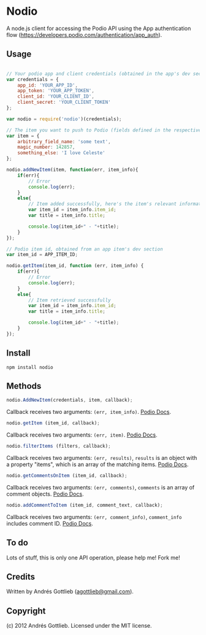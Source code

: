 Nodio
======

A node.js client for accessing the Podio API using the App authentication flow (https://developers.podio.com/authentication/app_auth).

Usage
-----

``` js

// Your podio app and client credentials (obtained in the app's dev section and in https://developers.podio.com/api-key, respectively)
var credentials = {
    app_id: 'YOUR_APP_ID',
    app_token: 'YOUR_APP_TOKEN',
    client_id: 'YOUR_CLIENT_ID',
    client_secret: 'YOUR_CLIENT_TOKEN'
};

var nodio = require('nodio')(credentials);

// The item you want to push to Podio (fields defined in the respective app)
var item = {
    arbitrary_field_name: 'some text',
    magic_number: 142857,
    something_else: 'I love Celeste'
};

nodio.addNewItem(item, function(err, item_info){
    if(err){
        // Error
        console.log(err);
    }
    else{
        // Item added successfully, here's the item's relevant information
        var item_id = item_info.item_id;
        var title = item_info.title;

        console.log(item_id+" - "+title);
    }
});

// Podio item id, obtained from an app item's dev section
var item_id = APP_ITEM_ID;

nodio.getItem(item_id, function (err, item_info) {
    if(err){
        // Error
        console.log(err);
    }
    else{
        // Item retrieved successfully
        var item_id = item_info.item_id;
        var title = item_info.title;

        console.log(item_id+" - "+title);
    }
});


```

Install
-----

```
npm install nodio
```

Methods
-------

``` js
nodio.AddNewItem(credentials, item, callback);
```

Callback receives two arguments: `(err, item_info)`. [Podio Docs](https://developers.podio.com/doc/items/add-new-item-22362).

```js
nodio.getItem (item_id, callback);
```

Callback receives two arguments: `(err, item)`. [Podio Docs](https://developers.podio.com/doc/items/get-item-22360).

```js
nodio.filterItems (filters, callback);
```

Callback receives two arguments: `(err, results)`, `results` is an object with a property "items", which is an array of the matching items. [Podio Docs](https://developers.podio.com/doc/items/filter-items-4496747).

```js
nodio.getCommentsOnItem (item_id, callback);
```

Callback receives two arguments: `(err, comments)`, `comments` is an array of comment objects. [Podio Docs](https://developers.podio.com/doc/comments/get-comments-on-object-22371).


```js
nodio.addCommentToItem (item_id, comment_text, callback);
```

Callback receives two arguments: `(err, comment_info)`, `comment_info` includes comment ID. [Podio Docs](https://developers.podio.com/doc/comments/add-comment-to-object-22340).


To do
-----

Lots of stuff, this is only one API operation, please help me! Fork me!

Credits
-------

Written by Andrés Gottlieb (agottlieb@gmail.com).

Copyright
---------

(c) 2012 Andrés Gottlieb. Licensed under the MIT license.